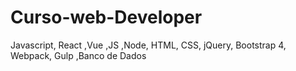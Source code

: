 # Curso-web-Developer
Javascript, React ,Vue ,JS ,Node, HTML, CSS, jQuery, Bootstrap 4, Webpack, Gulp ,Banco de Dados 
